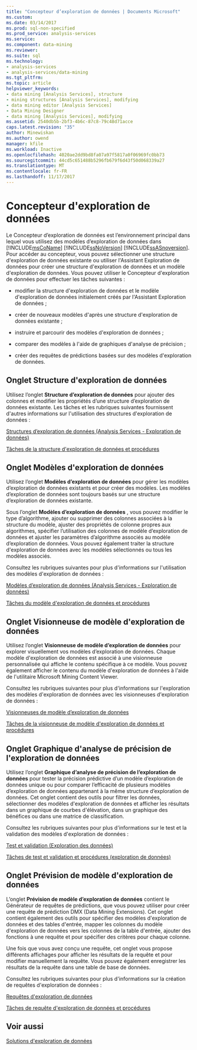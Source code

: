 ```yaml
---
title: "Concepteur d’exploration de données | Documents Microsoft"
ms.custom: 
ms.date: 03/14/2017
ms.prod: sql-non-specified
ms.prod_service: analysis-services
ms.service: 
ms.component: data-mining
ms.reviewer: 
ms.suite: sql
ms.technology:
- analysis-services
- analysis-services/data-mining
ms.tgt_pltfrm: 
ms.topic: article
helpviewer_keywords:
- data mining [Analysis Services], structure
- mining structures [Analysis Services], modifying
- data mining editor [Analysis Services]
- Data Mining Designer
- data mining [Analysis Services], modifying
ms.assetid: 2540db5b-2bf3-4b6c-87c8-79c48d71acce
caps.latest.revision: "35"
author: Minewiskan
ms.author: owend
manager: kfile
ms.workload: Inactive
ms.openlocfilehash: 4020ae2dd9bd8fa07a97f5817a0f06969fc0bb73
ms.sourcegitcommit: 44cd5c651488b5296fb679f6d43f50d068339a27
ms.translationtype: MT
ms.contentlocale: fr-FR
ms.lasthandoff: 11/17/2017
---
```

# <a name="data-mining-designer"></a>Concepteur d'exploration de données
  Le Concepteur d’exploration de données est l’environnement principal dans lequel vous utilisez des modèles d’exploration de données dans [!INCLUDE[msCoName](../../includes/msconame-md.md)] [!INCLUDE[ssNoVersion](../../includes/ssnoversion-md.md)] [!INCLUDE[ssASnoversion](../../includes/ssasnoversion-md.md)]. Pour accéder au concepteur, vous pouvez sélectionner une structure d'exploration de données existante ou utiliser l'Assistant Exploration de données pour créer une structure d'exploration de données et un modèle d'exploration de données. Vous pouvez utiliser le Concepteur d'exploration de données pour effectuer les tâches suivantes :  
  
-   modifier la structure d'exploration de données et le modèle d'exploration de données initialement créés par l'Assistant Exploration de données ;  
  
-   créer de nouveaux modèles d'après une structure d'exploration de données existante ;  
  
-   instruire et parcourir des modèles d'exploration de données ;  
  
-   comparer des modèles à l'aide de graphiques d'analyse de précision ;  
  
-   créer des requêtes de prédictions basées sur des modèles d'exploration de données.  
  
## <a name="mining-structure-tab"></a>Onglet Structure d'exploration de données  
 Utilisez l’onglet **Structure d’exploration de données** pour ajouter des colonnes et modifier les propriétés d’une structure d’exploration de données existante. Les tâches et les rubriques suivantes fournissent d'autres informations sur l'utilisation des structures d'exploration de données :  
  
 [Structures d’exploration de données &#40;Analysis Services - Exploration de données&#41;](../../analysis-services/data-mining/mining-structures-analysis-services-data-mining.md)  
  
 [Tâches de la structure d'exploration de données et procédures](../../analysis-services/data-mining/mining-structure-tasks-and-how-tos.md)  
  
## <a name="mining-models-tab"></a>Onglet Modèles d'exploration de données  
 Utilisez l’onglet **Modèles d’exploration de données** pour gérer les modèles d’exploration de données existants et pour créer des modèles. Les modèles d’exploration de données sont toujours basés sur une structure d’exploration de données existante.  
  
 Sous l’onglet **Modèles d’exploration de données** , vous pouvez modifier le type d’algorithme, ajouter ou supprimer des colonnes associées à la structure du modèle, ajuster des propriétés de colonne propres aux algorithmes, spécifier l’utilisation des colonnes de modèle d’exploration de données et ajuster les paramètres d’algorithme associés au modèle d’exploration de données. Vous pouvez également traiter la structure d'exploration de données avec les modèles sélectionnés ou tous les modèles associés.  
  
 Consultez les rubriques suivantes pour plus d'informations sur l'utilisation des modèles d'exploration de données :  
  
 [Modèles d’exploration de données &#40;Analysis Services - Exploration de données&#41;](../../analysis-services/data-mining/mining-models-analysis-services-data-mining.md)  
  
 [Tâches du modèle d'exploration de données et procédures](../../analysis-services/data-mining/mining-model-tasks-and-how-tos.md)  
  
## <a name="mining-model-viewer-tab"></a>Onglet Visionneuse de modèle d'exploration de données  
 Utilisez l’onglet **Visionneuse de modèle d’exploration de données** pour explorer visuellement vos modèles d’exploration de données. Chaque modèle d'exploration de données est associé à une visionneuse personnalisée qui affiche le contenu spécifique à ce modèle. Vous pouvez également afficher le contenu du modèle d'exploration de données à l'aide de l'utilitaire Microsoft Mining Content Viewer.  
  
 Consultez les rubriques suivantes pour plus d'informations sur l'exploration des modèles d'exploration de données avec les visionneuses d'exploration de données :  
  
 [Visionneuses de modèle d’exploration de données](../../analysis-services/data-mining/data-mining-model-viewers.md)  
  
 [Tâches de la visionneuse de modèle d'exploration de données et procédures](../../analysis-services/data-mining/mining-model-viewer-tasks-and-how-tos.md)  
  
## <a name="mining-accuracy-chart-tab"></a>Onglet Graphique d'analyse de précision de l'exploration de données  
 Utilisez l’onglet **Graphique d’analyse de précision de l’exploration de données** pour tester la précision prédictive d’un modèle d’exploration de données unique ou pour comparer l’efficacité de plusieurs modèles d’exploration de données appartenant à la même structure d’exploration de données. Cet onglet contient des outils pour filtrer les données, sélectionner des modèles d'exploration de données et afficher les résultats dans un graphique de courbes d'élévation, dans un graphique des bénéfices ou dans une matrice de classification.  
  
 Consultez les rubriques suivantes pour plus d'informations sur le test et la validation des modèles d'exploration de données :  
  
 [Test et validation &#40;Exploration des données&#41;](../../analysis-services/data-mining/testing-and-validation-data-mining.md)  
  
 [Tâches de test et validation et procédures &#40;exploration de données&#41;](../../analysis-services/data-mining/testing-and-validation-tasks-and-how-tos-data-mining.md)  
  
## <a name="mining-model-prediction-tab"></a>Onglet Prévision de modèle d'exploration de données  
 L’onglet **Prévision de modèle d’exploration de données** contient le Générateur de requêtes de prédictions, que vous pouvez utiliser pour créer une requête de prédiction DMX (Data Mining Extensions). Cet onglet contient également des outils pour spécifier des modèles d'exploration de données et des tables d'entrée, mapper les colonnes du modèle d'exploration de données vers les colonnes de la table d'entrée, ajouter des fonctions à une requête et pour spécifier des critères pour chaque colonne.  
  
 Une fois que vous avez conçu une requête, cet onglet vous propose différents affichages pour afficher les résultats de la requête et pour modifier manuellement la requête. Vous pouvez également enregistrer les résultats de la requête dans une table de base de données.  
  
 Consultez les rubriques suivantes pour plus d'informations sur la création de requêtes d'exploration de données :  
  
 [Requêtes d'exploration de données](../../analysis-services/data-mining/data-mining-queries.md)  
  
 [Tâches de requête d'exploration de données et procédures](../../analysis-services/data-mining/data-mining-query-tasks-and-how-tos.md)  
  
## <a name="see-also"></a>Voir aussi  
 [Solutions d'exploration de données](../../analysis-services/data-mining/data-mining-solutions.md)  
  
  
